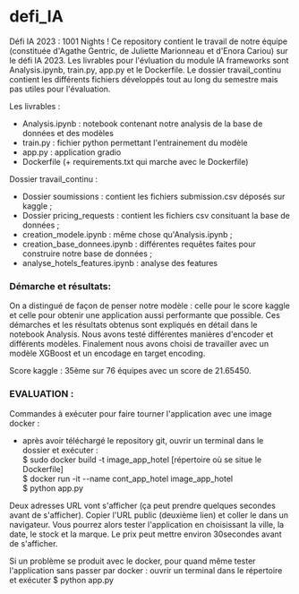 # defi_IA

Défi IA 2023 : 1001 Nights !
Ce repository contient le travail de notre équipe (constituée d'Agathe Gentric, de Juliette Marionneau et d'Enora Cariou) sur le défi IA 2023. Les livrables pour l'évluation du module IA frameworks sont Analysis.ipynb, train.py, app.py et le Dockerfile. Le dossier travail_continu contient les différents fichiers développés tout au long du semestre mais pas utiles pour l'évaluation. 

Les livrables :
- Analysis.ipynb : notebook contenant notre analysis de la base de données et des modèles
- train.py : fichier python permettant l'entrainement du modèle
- app.py : application gradio
- Dockerfile (+ requirements.txt qui marche avec le Dockerfile)


Dossier travail_continu :
- Dossier soumissions : contient les fichiers submission.csv déposés sur kaggle ;
- Dossier pricing_requests : contient les fichiers csv consituant la base de données ;
- creation_modele.ipynb : même chose qu'Analysis.ipynb ;
- creation_base_donnees.ipynb : différentes requêtes faites pour construire notre base de données ;
- analyse_hotels_features.ipynb : analyse des features

### Démarche et résultats:
On a distingué de façon de penser notre modèle : celle pour le score kaggle et celle pour obtenir une application aussi performante que possible. Ces démarches et les résultats obtenus sont expliqués en détail dans le notebook Analysis. Nous avons testé différentes manières d'encoder et différents modèles. Finalement nous avons choisi de travailler avec un modèle XGBoost et un encodage en target encoding. </br>

Score kaggle : 35ème sur 76 équipes avec un score de 21.65450.

### EVALUATION :

Commandes à exécuter pour faire tourner l'application avec une image docker : 
- après avoir téléchargé le repository git, ouvrir un terminal dans le dossier et exécuter : </br>
$ sudo docker build -t image_app_hotel [répertoire où se situe le Dockerfile]   </br> 
$ docker run -it --name cont_app_hotel image_app_hotel </br>
$ python app.py </br>

Deux adresses URL vont s'afficher (ça peut prendre quelques secondes avant de s'afficher). Copier l'URL public (deuxième lien) et coller le dans un navigateur. Vous pourrez alors tester l'application en choisissant la ville, la date, le stock et la marque. Le prix peut mettre environ 30secondes avant de s'afficher.

Si un problème se produit avec le docker, pour quand même tester l'application sans passer par docker : ouvrir un terminal dans le répertoire et exécuter
$ python app.py








